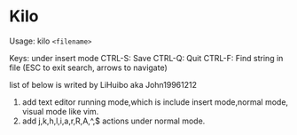 Kilo
===
Usage: kilo `<filename>`

Keys:
    under insert mode
    CTRL-S: Save
    CTRL-Q: Quit
    CTRL-F: Find string in file (ESC to exit search, arrows to navigate)

list of below is writed by LiHuibo aka John19961212
 1. add text editor running mode,which is include insert mode,normal mode,
 visual mode like vim.
 2. add j,k,h,l,i,a,r,R,A,^,$ actions under normal mode.

